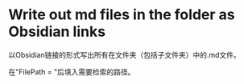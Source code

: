 # Write out md files in the folder as Obsidian links

以Obsidian链接的形式写出所有在文件夹（包括子文件夹）中的.md文件。

在"FilePath = "后填入需要检索的路径。